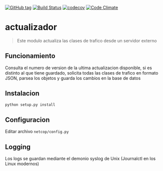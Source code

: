 [![GitHub tag](https://img.shields.io/github/tag/Grupo106/actualizador.svg?maxAge=2592000?style=plastic)](https://github.com/Grupo106/actualizador/releases)
[![Build Status](https://travis-ci.org/Grupo106/actualizador.svg?branch=master)](https://travis-ci.org/Grupo106/actualizador)
[![codecov](https://codecov.io/gh/Grupo106/actualizador/branch/master/graph/badge.svg)](https://codecov.io/gh/Grupo106/actualizador)
[![Code Climate](https://codeclimate.com/github/Grupo106/actualizador/badges/gpa.svg)](https://codeclimate.com/github/Grupo106/actualizador)

# actualizador
> Este modulo actualiza las clases de trafico desde un servidor externo

## Funcionamiento
Consulta el numero de version de la ultima actualizacion disponible, 
si es distinto al que tiene guardado, solicita todas las clases de
trafico en formato JSON, parsea los objetos y guarda los cambios
en la base de datos

## Instalacion
```python
python setup.py install
```

## Configuracion
Editar archivo `netcop/config.py`

## Logging
Los logs se guardan mediante el demonio syslog de Unix (Journalctl
en los Linux modernos)
